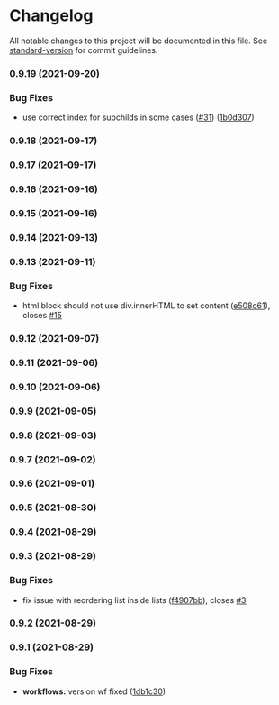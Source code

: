 # Changelog

All notable changes to this project will be documented in this file. See [standard-version](https://github.com/conventional-changelog/standard-version) for commit guidelines.

### 0.9.19 (2021-09-20)


### Bug Fixes

* use correct index for subchilds in some cases ([#31](https://github.com/ged-odoo/blockdom/issues/31)) ([1b0d307](https://github.com/ged-odoo/blockdom/commit/1b0d30789a51ba2eab38d0ff215da6cf5a211823))

### 0.9.18 (2021-09-17)

### 0.9.17 (2021-09-17)

### 0.9.16 (2021-09-16)

### 0.9.15 (2021-09-16)

### 0.9.14 (2021-09-13)

### 0.9.13 (2021-09-11)


### Bug Fixes

* html block should not use div.innerHTML to set content ([e508c61](https://github.com/ged-odoo/blockdom/commit/e508c61d76ae34523ed1d6e69c7c119292c955e7)), closes [#15](https://github.com/ged-odoo/blockdom/issues/15)

### 0.9.12 (2021-09-07)

### 0.9.11 (2021-09-06)

### 0.9.10 (2021-09-06)

### 0.9.9 (2021-09-05)

### 0.9.8 (2021-09-03)

### 0.9.7 (2021-09-02)

### 0.9.6 (2021-09-01)

### 0.9.5 (2021-08-30)

### 0.9.4 (2021-08-29)

### 0.9.3 (2021-08-29)


### Bug Fixes

* fix issue with reordering list inside lists ([f4907bb](https://github.com/ged-odoo/blockdom/commit/f4907bb2986a22ce887949f4fff182fccdc0f9eb)), closes [#3](https://github.com/ged-odoo/blockdom/issues/3)

### 0.9.2 (2021-08-29)

### 0.9.1 (2021-08-29)


### Bug Fixes

* **workflows:** version wf fixed ([1db1c30](https://github.com/ged-odoo/blockdom/commit/1db1c30981670d67bbf8fccbe9880b9506b1f08f))
